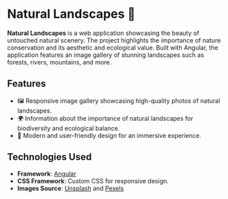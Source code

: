 # Natural Landscapes 🌿

**Natural Landscapes** is a web application showcasing the beauty of untouched natural scenery. The project highlights the importance of nature conservation and its aesthetic and ecological value. Built with Angular, the application features an image gallery of stunning landscapes such as forests, rivers, mountains, and more.

## Features
- 🖼️ Responsive image gallery showcasing high-quality photos of natural landscapes.
- 🌍 Information about the importance of natural landscapes for biodiversity and ecological balance.
- 🎨 Modern and user-friendly design for an immersive experience.

## Technologies Used
- **Framework**: [Angular](https://angular.io/)
- **CSS Framework**: Custom CSS for responsive design.
- **Images Source**: [Unsplash](https://unsplash.com) and [Pexels](https://www.pexels.com)
